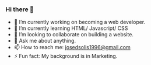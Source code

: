 ### Hi there 👋

<!--
**cheetossolis/CheetosSolis** is a ✨ _special_ ✨ repository because its `README.md` (this file) appears on your GitHub profile.

Here are some ideas to get you started:
-->

- 🔭 I’m currently working on becoming a web developer.
- 🌱 I’m currently learning HTML/ Javascript/ CSS
- 👯 I’m looking to collaborate on building a website.
- 💬 Ask me about anything.
- 📫 How to reach me: josedsolis1996@gmail.com
- ⚡ Fun fact: My background is in Marketing.
